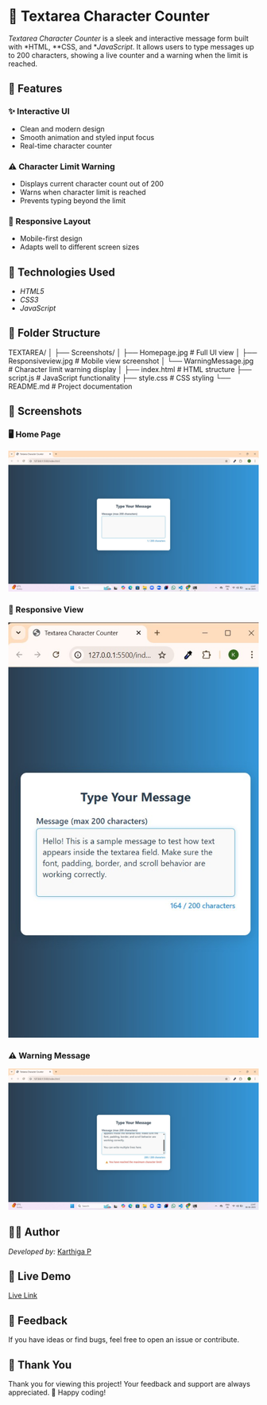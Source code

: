 # 📝 Textarea Character Counter

*Textarea Character Counter* is a sleek and interactive message form built with *HTML, **CSS, and **JavaScript*. It allows users to type messages up to 200 characters, showing a live counter and a warning when the limit is reached.

## 🌟 Features

### ✨ Interactive UI

* Clean and modern design
* Smooth animation and styled input focus
* Real-time character counter

### ⚠ Character Limit Warning

* Displays current character count out of 200
* Warns when character limit is reached
* Prevents typing beyond the limit

### 📱 Responsive Layout

* Mobile-first design
* Adapts well to different screen sizes

## 🧰 Technologies Used

* *HTML5*
* *CSS3*
* *JavaScript*

## 📁 Folder Structure


TEXTAREA/
│
├── Screenshots/
│   ├── Homepage.jpg              # Full UI view
│   ├── Responsiveview.jpg        # Mobile view screenshot
│   └── WarningMessage.jpg        # Character limit warning display
│
├── index.html                    # HTML structure
├── script.js                     # JavaScript functionality
├── style.css                     # CSS styling
└── README.md                     # Project documentation


## 📸 Screenshots

### 🖥 Home Page

![Home Page](./Screenshots/Homepage.jpg)

### 📱 Responsive View

![Responsive View](./Screenshots/Responsiveview.jpg)

### ⚠ Warning Message

![Warning Message](./Screenshots/WarningMessage.jpg)

## 👩‍💻 Author

*Developed by:* [Karthiga P](https://github.com/KarthigaP20)

## 🚀 Live Demo

 [Live Link](https://karthigap20.github.io/TextCharacter-Counter/)

## 💬 Feedback

If you have ideas or find bugs, feel free to open an issue or contribute.

## 🙏 Thank You

Thank you for viewing this project!
Your feedback and support are always appreciated. 💙
Happy coding!

